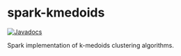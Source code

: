 # spark-kmedoids

[![Javadocs](http://www.javadoc.io/badge/info.debatty/spark-kmedoids.svg)](http://www.javadoc.io/doc/info.debatty/spark-kmedoids)


Spark implementation of k-medoids clustering algorithms.
